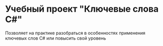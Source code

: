<h1>Учебный проект "Ключевые слова C#"</h1>
<p>
  Позволяет на практике разобраться в особенностях применения ключевых слов C# или повысить свой уровень
</p>

